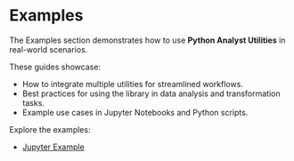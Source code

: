 # Examples

The Examples section demonstrates how to use **Python Analyst Utilities** in real-world scenarios.

These guides showcase:
- How to integrate multiple utilities for streamlined workflows.
- Best practices for using the library in data analysis and transformation tasks.
- Example use cases in Jupyter Notebooks and Python scripts.

Explore the examples:
- [Jupyter Example](jupyter_analysis_example.md)
